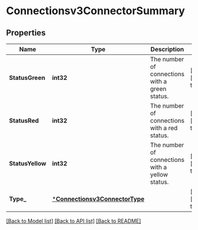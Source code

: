 # Connectionsv3ConnectorSummary

## Properties
Name | Type | Description | Notes
------------ | ------------- | ------------- | -------------
**StatusGreen** | **int32** | The number of connections with a green status. | [optional] [default to null]
**StatusRed** | **int32** | The number of connections with a red status. | [optional] [default to null]
**StatusYellow** | **int32** | The number of connections with a yellow status. | [optional] [default to null]
**Type_** | [***Connectionsv3ConnectorType**](connectionsv3ConnectorType.md) |  | [optional] [default to null]

[[Back to Model list]](../README.md#documentation-for-models) [[Back to API list]](../README.md#documentation-for-api-endpoints) [[Back to README]](../README.md)

